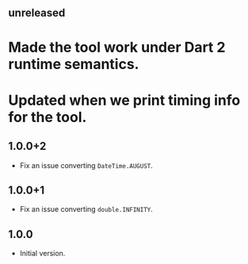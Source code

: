 ## unreleased
# Made the tool work under Dart 2 runtime semantics.
# Updated when we print timing info for the tool.

## 1.0.0+2
* Fix an issue converting `DateTime.AUGUST`.

## 1.0.0+1
* Fix an issue converting `double.INFINITY`.

## 1.0.0
* Initial version.
